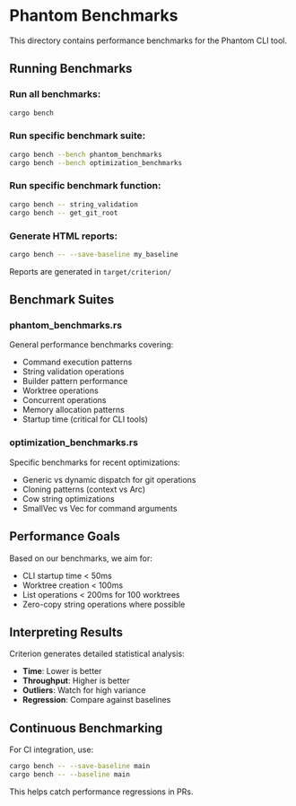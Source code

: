 # Phantom Benchmarks

This directory contains performance benchmarks for the Phantom CLI tool.

## Running Benchmarks

### Run all benchmarks:
```bash
cargo bench
```

### Run specific benchmark suite:
```bash
cargo bench --bench phantom_benchmarks
cargo bench --bench optimization_benchmarks
```

### Run specific benchmark function:
```bash
cargo bench -- string_validation
cargo bench -- get_git_root
```

### Generate HTML reports:
```bash
cargo bench -- --save-baseline my_baseline
```

Reports are generated in `target/criterion/`

## Benchmark Suites

### phantom_benchmarks.rs
General performance benchmarks covering:
- Command execution patterns
- String validation operations
- Builder pattern performance
- Worktree operations
- Concurrent operations
- Memory allocation patterns
- Startup time (critical for CLI tools)

### optimization_benchmarks.rs
Specific benchmarks for recent optimizations:
- Generic vs dynamic dispatch for git operations
- Cloning patterns (context vs Arc)
- Cow<str> string optimizations
- SmallVec vs Vec for command arguments

## Performance Goals

Based on our benchmarks, we aim for:
- CLI startup time < 50ms
- Worktree creation < 100ms
- List operations < 200ms for 100 worktrees
- Zero-copy string operations where possible

## Interpreting Results

Criterion generates detailed statistical analysis:
- **Time**: Lower is better
- **Throughput**: Higher is better
- **Outliers**: Watch for high variance
- **Regression**: Compare against baselines

## Continuous Benchmarking

For CI integration, use:
```bash
cargo bench -- --save-baseline main
cargo bench -- --baseline main
```

This helps catch performance regressions in PRs.